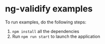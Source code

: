 # ng-validify examples

To run examples, do the following steps:

1. `npm install` all the dependencies
2. Run `npm run start` to launch the application
